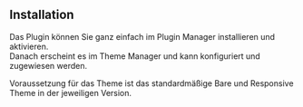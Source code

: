 ## Installation

Das Plugin können Sie ganz einfach im Plugin Manager installieren und aktivieren.  
Danach erscheint es im Theme Manager und kann konfiguriert und zugewiesen werden.

Voraussetzung für das Theme ist das standardmäßige Bare und Responsive Theme in der jeweiligen Version.
